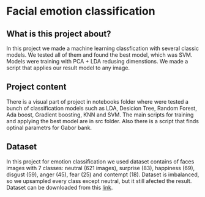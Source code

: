 # Facial emotion classification

## What is this project about?
In this project we made a machine learning classfication with several classic models. We tested all of them and found the best model, which was SVM. Models were training with PCA + LDA redusing dimenstions. We made a script that applies our result model to any image.

## Project content
There is a visual part of project in notebooks folder where were tested a bunch of classification models such as LDA, Desicion Tree, Random Forest, Ada boost, Gradient boosting, KNN and SVM. The main scripts for training and applying the best model are in src folder. Also there is a script that finds optinal parametrs for Gabor bank. 

## Dataset
In this project for emotion classification we used dataset contains of faces images with 7 classes: neutral (621 images), surprise (83), happiness (69), disgust (59), anger (45), fear (25) and contempt (18). Dataset is imbalanced, so we upsampled every class except neutral, but it still afected the result. Dataset can be downloaded from this [link](https://drive.google.com/drive/folders/1YC9MjOC-qmR7eOE_oTXAL_03tUi3RN0r?usp=drive_link).
